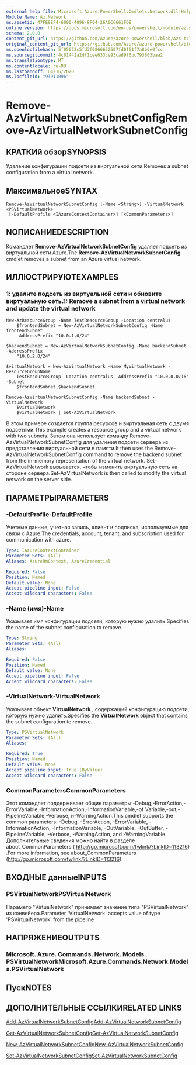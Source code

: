 ```yaml
---
external help file: Microsoft.Azure.PowerShell.Cmdlets.Network.dll-Help.xml
Module Name: Az.Network
ms.assetid: 47FE9EF4-6000-4096-8F04-26A0C6661FDB
online version: https://docs.microsoft.com/en-us/powershell/module/az.network/remove-azvirtualnetworksubnetconfig
schema: 2.0.0
content_git_url: https://github.com/Azure/azure-powershell/blob/Azs-tzl/src/Network/Network/help/Remove-AzVirtualNetworkSubnetConfig.md
original_content_git_url: https://github.com/Azure/azure-powershell/blob/Azs-tzl/src/Network/Network/help/Remove-AzVirtualNetworkSubnetConfig.md
ms.openlocfilehash: 5f05672c5fd3f0866652507fd0f61f7a8b6e0fcc
ms.sourcegitcommit: 4c61442a2df1cee633ce93cad9f6bc793803baa2
ms.translationtype: MT
ms.contentlocale: ru-RU
ms.lasthandoff: 04/16/2020
ms.locfileid: "93911096"
---
```

# <span data-ttu-id="53e3c-101">Remove-AzVirtualNetworkSubnetConfig</span><span class="sxs-lookup"><span data-stu-id="53e3c-101">Remove-AzVirtualNetworkSubnetConfig</span></span>

## <span data-ttu-id="53e3c-102">КРАТКИй обзор</span><span class="sxs-lookup"><span data-stu-id="53e3c-102">SYNOPSIS</span></span>
<span data-ttu-id="53e3c-103">Удаление конфигурации подсети из виртуальной сети.</span><span class="sxs-lookup"><span data-stu-id="53e3c-103">Removes a subnet configuration from a virtual network.</span></span>

## <span data-ttu-id="53e3c-104">Максимальное</span><span class="sxs-lookup"><span data-stu-id="53e3c-104">SYNTAX</span></span>

```
Remove-AzVirtualNetworkSubnetConfig [-Name <String>] -VirtualNetwork <PSVirtualNetwork>
 [-DefaultProfile <IAzureContextContainer>] [<CommonParameters>]
```

## <span data-ttu-id="53e3c-105">NОПИСАНИЕ</span><span class="sxs-lookup"><span data-stu-id="53e3c-105">DESCRIPTION</span></span>
<span data-ttu-id="53e3c-106">Командлет **Remove-AzVirtualNetworkSubnetConfig** удаляет подсеть из виртуальной сети Azure.</span><span class="sxs-lookup"><span data-stu-id="53e3c-106">The **Remove-AzVirtualNetworkSubnetConfig** cmdlet removes a subnet from an Azure virtual network.</span></span>

## <span data-ttu-id="53e3c-107">ИЛЛЮСТРИРУЮТ</span><span class="sxs-lookup"><span data-stu-id="53e3c-107">EXAMPLES</span></span>

### <span data-ttu-id="53e3c-108">1: удалите подсеть из виртуальной сети и обновите виртуальную сеть.</span><span class="sxs-lookup"><span data-stu-id="53e3c-108">1: Remove a subnet from a virtual network and update the virtual network</span></span>
```
New-AzResourceGroup -Name TestResourceGroup -Location centralus
    $frontendSubnet = New-AzVirtualNetworkSubnetConfig -Name frontendSubnet 
    -AddressPrefix "10.0.1.0/24"

$backendSubnet = New-AzVirtualNetworkSubnetConfig -Name backendSubnet -AddressPrefix 
    "10.0.2.0/24"

$virtualNetwork = New-AzVirtualNetwork -Name MyVirtualNetwork -ResourceGroupName 
    TestResourceGroup -Location centralus -AddressPrefix "10.0.0.0/16" -Subnet 
    $frontendSubnet,$backendSubnet

Remove-AzVirtualNetworkSubnetConfig -Name backendSubnet -VirtualNetwork 
    $virtualNetwork
    $virtualNetwork | Set-AzVirtualNetwork
```

<span data-ttu-id="53e3c-109">В этом примере создается группа ресурсов и виртуальная сеть с двумя подсетями.</span><span class="sxs-lookup"><span data-stu-id="53e3c-109">This example creates a resource group and a virtual network with two subnets.</span></span> <span data-ttu-id="53e3c-110">Затем она использует команду Remove-AzVirtualNetworkSubnetConfig для удаления подсети сервера из представления виртуальной сети в памяти.</span><span class="sxs-lookup"><span data-stu-id="53e3c-110">It then uses the Remove-AzVirtualNetworkSubnetConfig command to remove the backend subnet from the in-memory representation of the virtual network.</span></span> <span data-ttu-id="53e3c-111">Set-AzVirtualNetwork вызывается, чтобы изменить виртуальную сеть на стороне сервера.</span><span class="sxs-lookup"><span data-stu-id="53e3c-111">Set-AzVirtualNetwork is then called to modify the virtual network on the server side.</span></span>

## <span data-ttu-id="53e3c-112">ПАРАМЕТРЫ</span><span class="sxs-lookup"><span data-stu-id="53e3c-112">PARAMETERS</span></span>

### <span data-ttu-id="53e3c-113">-DefaultProfile</span><span class="sxs-lookup"><span data-stu-id="53e3c-113">-DefaultProfile</span></span>
<span data-ttu-id="53e3c-114">Учетные данные, учетная запись, клиент и подписка, используемые для связи с Azure.</span><span class="sxs-lookup"><span data-stu-id="53e3c-114">The credentials, account, tenant, and subscription used for communication with azure.</span></span>

```yaml
Type: IAzureContextContainer
Parameter Sets: (All)
Aliases: AzureRmContext, AzureCredential

Required: False
Position: Named
Default value: None
Accept pipeline input: False
Accept wildcard characters: False
```

### <span data-ttu-id="53e3c-115">-Name (имя)</span><span class="sxs-lookup"><span data-stu-id="53e3c-115">-Name</span></span>
<span data-ttu-id="53e3c-116">Указывает имя конфигурации подсети, которую нужно удалить.</span><span class="sxs-lookup"><span data-stu-id="53e3c-116">Specifies the name of the subnet configuration to remove.</span></span>

```yaml
Type: String
Parameter Sets: (All)
Aliases: 

Required: False
Position: Named
Default value: None
Accept pipeline input: False
Accept wildcard characters: False
```

### <span data-ttu-id="53e3c-117">-VirtualNetwork</span><span class="sxs-lookup"><span data-stu-id="53e3c-117">-VirtualNetwork</span></span>
<span data-ttu-id="53e3c-118">Указывает объект **VirtualNetwork** , содержащий конфигурацию подсети, которую нужно удалить.</span><span class="sxs-lookup"><span data-stu-id="53e3c-118">Specifies the **VirtualNetwork** object that contains the subnet configuration to remove.</span></span>

```yaml
Type: PSVirtualNetwork
Parameter Sets: (All)
Aliases: 

Required: True
Position: Named
Default value: None
Accept pipeline input: True (ByValue)
Accept wildcard characters: False
```

### <span data-ttu-id="53e3c-119">CommonParameters</span><span class="sxs-lookup"><span data-stu-id="53e3c-119">CommonParameters</span></span>
<span data-ttu-id="53e3c-120">Этот командлет поддерживает общие параметры:-Debug,-ErrorAction,-ErrorVariable,-InformationAction,-InformationVariable,-of Variable,-out,-PipelineVariable,-Verbose, и-WarningAction.</span><span class="sxs-lookup"><span data-stu-id="53e3c-120">This cmdlet supports the common parameters: -Debug, -ErrorAction, -ErrorVariable, -InformationAction, -InformationVariable, -OutVariable, -OutBuffer, -PipelineVariable, -Verbose, -WarningAction, and -WarningVariable.</span></span> <span data-ttu-id="53e3c-121">Дополнительные сведения можно найти в разделе about_CommonParameters ( http://go.microsoft.com/fwlink/?LinkID=113216) .</span><span class="sxs-lookup"><span data-stu-id="53e3c-121">For more information, see about_CommonParameters (http://go.microsoft.com/fwlink/?LinkID=113216).</span></span>

## <span data-ttu-id="53e3c-122">ВХОДНЫЕ данные</span><span class="sxs-lookup"><span data-stu-id="53e3c-122">INPUTS</span></span>

### <span data-ttu-id="53e3c-123">PSVirtualNetwork</span><span class="sxs-lookup"><span data-stu-id="53e3c-123">PSVirtualNetwork</span></span>
<span data-ttu-id="53e3c-124">Параметр "VirtualNetwork" принимает значение типа "PSVirtualNetwork" из конвейера.</span><span class="sxs-lookup"><span data-stu-id="53e3c-124">Parameter 'VirtualNetwork' accepts value of type 'PSVirtualNetwork' from the pipeline</span></span>

## <span data-ttu-id="53e3c-125">НАПРЯЖЕНИЕ</span><span class="sxs-lookup"><span data-stu-id="53e3c-125">OUTPUTS</span></span>

### <span data-ttu-id="53e3c-126">Microsoft. Azure. Commands. Network. Models. PSVirtualNetwork</span><span class="sxs-lookup"><span data-stu-id="53e3c-126">Microsoft.Azure.Commands.Network.Models.PSVirtualNetwork</span></span>

## <span data-ttu-id="53e3c-127">Пуск</span><span class="sxs-lookup"><span data-stu-id="53e3c-127">NOTES</span></span>

## <span data-ttu-id="53e3c-128">ДОПОЛНИТЕЛЬНЫЕ ССЫЛКИ</span><span class="sxs-lookup"><span data-stu-id="53e3c-128">RELATED LINKS</span></span>

[<span data-ttu-id="53e3c-129">Add-AzVirtualNetworkSubnetConfig</span><span class="sxs-lookup"><span data-stu-id="53e3c-129">Add-AzVirtualNetworkSubnetConfig</span></span>](./Add-AzVirtualNetworkSubnetConfig.md)

[<span data-ttu-id="53e3c-130">Get-AzVirtualNetworkSubnetConfig</span><span class="sxs-lookup"><span data-stu-id="53e3c-130">Get-AzVirtualNetworkSubnetConfig</span></span>](./Get-AzVirtualNetworkSubnetConfig.md)

[<span data-ttu-id="53e3c-131">New-AzVirtualNetworkSubnetConfig</span><span class="sxs-lookup"><span data-stu-id="53e3c-131">New-AzVirtualNetworkSubnetConfig</span></span>](./New-AzVirtualNetworkSubnetConfig.md)

[<span data-ttu-id="53e3c-132">Set-AzVirtualNetworkSubnetConfig</span><span class="sxs-lookup"><span data-stu-id="53e3c-132">Set-AzVirtualNetworkSubnetConfig</span></span>](./Set-AzVirtualNetworkSubnetConfig.md)


